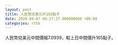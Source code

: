 ```yaml
---
layout: post
title: 人民幣兌美元升165點子
date: 2020-04-07 09:17:37.000000000 +08:00
categories: rthk
---
```


人民幣兌美元中間價報7.0939，較上日中間價升165點子。
